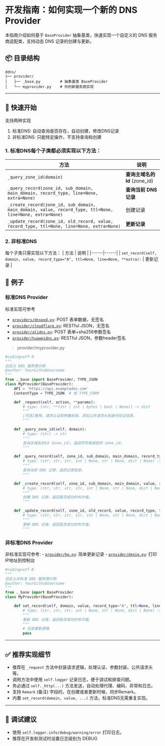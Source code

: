 # 开发指南：如何实现一个新的 DNS Provider

本指南介绍如何基于 `BaseProvider` 抽象基类，快速实现一个自定义的 DNS 服务商适配类，支持动态 DNS 记录的创建与更新。

## 📦 目录结构

```text
ddns/
├── provider/
│   ├── _base.py         # 抽象基类 BaseProvider
│   └── myprovider.py    # 你的新服务商实现
```

---

## 🚀 快速开始

支持两种实现

1. 标准DNS: 自动查询是否存在，自动创建，修改DNS记录
2. 非标准DNS: 只能特定操作，不支持查询和创建

### 1. 标准DNS每个子类都必须实现以下方法：

| 方法 | 说明 |
|------|------|
| `_query_zone_id(domain)` | **查询主域名的Id** (zone_id) |
| `_query_record(zone_id, sub_domain, main_domain, record_type, line=None, extra=None)` | **查询当前 DNS 记录** |
| `_create_record(zone_id, sub_domain, main_domain, value, record_type, ttl=None, line=None, extra=None)` | 创建记录 |
| `_update_record(zone_id, old_record, value, record_type, ttl=None, line=None, extra=None)` | **更新记录** |

### 2. 非标准DNS

每个子类只需实现以下方法：
| 方法 | 说明 |
|------|------|
| `set_record(self, domain, value, record_type="A", ttl=None, line=None, **extra):` | 更新记录 |


## 🔧 例子

### 标准DNS Provider

标准实现可参考
   - [`providers/dnspod.py`](/ddns/provider/dnspod.py): POST 表单数据，无签名
   - [`provider/cloudflare.py`](/ddns/provider/cloudflare.py): RESTful JSON，无签名
   - [`provider/alidns.py`](/ddns/provider/alidns.py): POST 表单+sha256参数签名
   - [`provider/huaweidns.py`](/ddns/provider/huaweidns.py): RESTful JSON，参数header签名

> provider/myprovider.py
```python
#coding=utf-8
"""
自定义 DNS 服务商示例
@author: YourGithubUsername
"""
from ._base import BaseProvider, TYPE_JSON
class MyProvider(BaseProvider):
    API = 'https://api.exampledns.com'
    ContentType = TYPE_JSON  # 或 TYPE_FORM

    def _request(self, action, **params):
        # type: (str, **(str | int | bytes | bool | None)) -> dict
        """
        [可选]推荐，请求认证和参数封装，添加公共请求头和身份验证信息。
        """

    def _query_zone_id(self, domain):
        # type: (str) -> str
        """
        查询主域名的Id（zone_id），返回字符串类型的 zone_id。
        """

    def _query_record(self, zone_id, sub_domain, main_domain, record_type, line=None, extra=None):
        # type: (str, str, str, int | None, str | None, dict | None) -> Any
        """
        查询当前 DNS 记录，返回记录信息。
        """

    def _create_record(self, zone_id, sub_domain, main_domain, value, record_type, ttl=None, line=None, extra=None):
        # type: (str, str, str, str, int | None, str | None, dict | None) -> bool
        """
        创建 DNS 记录，返回是否成功的布尔值。
        """

    def _update_record(self, zone_id, old_record, value, record_type, ttl=None, line=None, extra=None):
        # type: (str, str, str, str, int | None, str | None, dict | None) -> bool
        """
        更新 DNS 记录，返回是否成功的布尔值。
        """
```

### 非标准DNS Provider

非标准实现可参考:
    - [`provider/he.py`](/ddns/provider/he.py): 简单更新记录
    - [`provider/denig.py`](/ddns/provider/denig.py): 打印IP地址到控制台

```python
#coding=utf-8
"""
自定义非标准 DNS 服务商示例
@author: YourGithubUsername
"""
from ._base import BaseProvider
class MyProvider(BaseProvider):

    def set_record(self, domain, value, record_type="A", ttl=None, line=None, **extra):
        # type: (str, str, str, int | None, str | None, dict | None) -> bool
        """
        更新 DNS 记录，返回是否成功的布尔值。
        """
        # 实现更新逻辑
        pass
```

---

## ✅ 推荐实现细节

- 推荐在 `_request` 方法中封装请求逻辑，处理认证、参数封装、公共请求头等。
- 调用方法中使用 `self.logger` 记录日志，便于调试和排查问题。
- 务必通过 `self._http(...)` 方法发送，自动处理代理、编码、异常和日志。
- 支持 `Remark` (备注) 字段的，在创建或者更新时候，同步Remark。
- 内置 `set_record(domain, value, ...)` 方法，标准DNS无需重复实现。

---

## 🧪 调试建议

- 使用 `self.logger.info/debug/warning/error` 打印日志。
- 推荐在开发和测试时设置日志级别为 DEBUG

